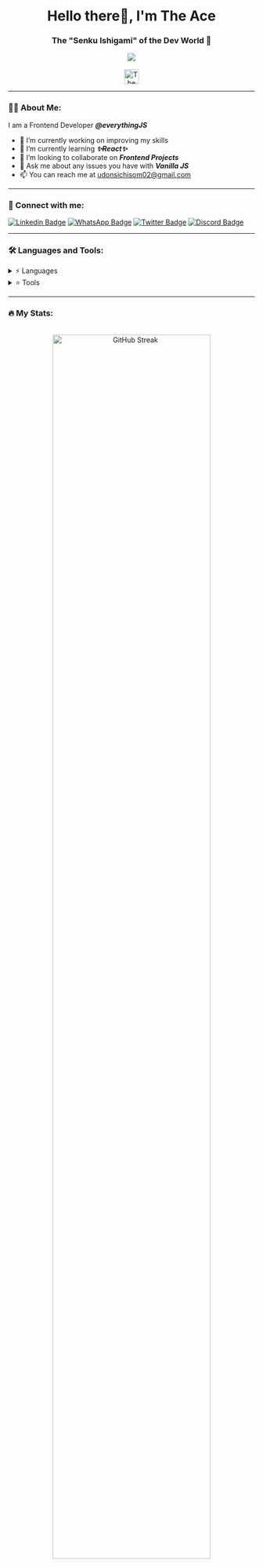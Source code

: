 <h1 align="center">Hello there👋, I'm The Ace</h1>

<h3 align="center">The "Senku Ishigami" of the Dev World 🧠</h3>

<div id="header" align="center">
  <img src="https://media.giphy.com/media/qgQUggAC3Pfv687qPC/giphy.gif" width="min(100%, 20em)"/>
</div>
<br/>
<div align="center">
 <img src="https://komarev.com/ghpvc/?username=TheAce74&style=flat-square&color=blue" alt="The Ace"  height="30em" display="block">
</div>

---

### 👨‍💻 About Me:

I am a Frontend Developer **_@everythingJS_**

- 🔭 I’m currently working on improving my skills
- 🌱 I’m currently learning **_✨React✨_**
- 👯 I’m looking to collaborate on **_Frontend Projects_**
- 💬 Ask me about any issues you have with **_Vanilla JS_**
- 📫 You can reach me at udonsichisom02@gmail.com

---

### 📱 Connect with me:

[![Linkedin Badge](https://img.shields.io/badge/-LinkedIn-blue?style=flat&logo=Linkedin&logoColor=white)](https://www.linkedin.com/in/chisom-udonsi-45196b216)
[![WhatsApp Badge](https://img.shields.io/badge/-WhatsApp-success?style=flat&logo=WhatsApp&logoColor=white)](https://api.whatsapp.com/send?phone=2347063265056)
[![Twitter Badge](https://img.shields.io/badge/-Twitter-blue?style=flat&logo=Twitter&logoColor=white)](https://twitter.com/TheAce74)
[![Discord Badge](https://img.shields.io/badge/-Discord-red?style=flat&logo=Discord&logoColor=white)](https://discordapp.com/users/TheAce#6459)

---

### 🛠 Languages and Tools:

<details>
<summary>⚡ Languages</summary>
  <br/>
  <img src="https://img.shields.io/badge/HTML5-20232A?style=for-the-badge&logo=html5&logoColor=E34F26" alt="html" />
  <img src="https://img.shields.io/badge/CSS3-20232A?style=for-the-badge&logo=css3&logoColor=1572B6" alt="css" />
  <img src="https://img.shields.io/badge/JavaScript-20232A?style=for-the-badge&logo=javascript&logoColor=F7DF1E&background=F7DF1E" alt="js" />
</details>

<details>
<summary> ⭐ Tools</summary>
  <br/>
  <img src="https://img.shields.io/badge/VS_Code-20232A?style=for-the-badge&logo=visualstudiocode&logoColor=007ACC" alt="vscode" />
  <img src="https://img.shields.io/badge/Git-20232A?style=for-the-badge&logo=git&logoColor=F05032" alt="git" />
  <img src="https://img.shields.io/badge/GitHub-20232A?style=for-the-badge&logo=github&logoColor=181717" alt="github" />
  <img src="https://img.shields.io/badge/jQuery-20232A?style=for-the-badge&logo=jquery&logoColor=0769AD" alt="jquery" />
  <img src="https://img.shields.io/badge/Sass-20232A?style=for-the-badge&logo=sass&logoColor=CC6699" alt="sass" />
  <br/>
  <img src="https://img.shields.io/badge/NPM-20232A?style=for-the-badge&logo=npm&logoColor=CB3837" alt="npm" />
  <img src="https://img.shields.io/badge/Yarn-20232A?style=for-the-badge&logo=yarn&logoColor=2C8EBB" alt="yarn" />
  <img src="https://img.shields.io/badge/Vite-20232A?style=for-the-badge&logo=vite&logoColor=646CFF" alt="vite" />
  <img src="https://img.shields.io/badge/React-20232A?style=for-the-badge&logo=react&logoColor=61DAFB" alt="React" />
  <img src="https://img.shields.io/badge/React_Router-20232A?style=for-the-badge&logo=react-router&logoColor=CA4245" alt="ReactRouter" />
  <br/>
  <img src="https://img.shields.io/badge/redux-20232A.svg?style=for-the-badge&logo=redux&logoColor=%23593d88" alt="Redux" />
  <img src="https://img.shields.io/badge/framer-20232A.svg?style=for-the-badge&logo=framer&logoColor=0055FF" alt="Framer" />
  <img src="https://img.shields.io/badge/swiper-20232A.svg?style=for-the-badge&logo=swiper&logoColor=6332F6" alt="Swiper" />
  <img src="https://img.shields.io/badge/axios-20232A.svg?style=for-the-badge&logo=axios&logoColor=5A29E4" alt="Axios" />
  <img src="https://img.shields.io/badge/json-20232A.svg?style=for-the-badge&logo=json&logoColor=000000" alt="JSON" />
  <br/>
  <img src="https://img.shields.io/badge/supabase-20232A.svg?style=for-the-badge&logo=supabase&logoColor=3FCF8E" alt="Supabase" />
  <img src="https://img.shields.io/badge/bootstrap-20232A.svg?style=for-the-badge&logo=bootstrap&logoColor=7952B3" alt="Bootstrap" />
  <img src="https://img.shields.io/badge/tailwind-20232A.svg?style=for-the-badge&logo=tailwindcss&logoColor=06B6D4" alt="Tailwind" />
  <img src="https://img.shields.io/badge/firebase-20232A.svg?style=for-the-badge&logo=firebase&logoColor=FFCA28" alt="Firebase" />
  <img src="https://img.shields.io/badge/mui-20232A.svg?style=for-the-badge&logo=mui&logoColor=007FFF" alt="MUI" />
  <br/>
  <img src="https://img.shields.io/badge/create_react_app-20232A.svg?style=for-the-badge&logo=createreactapp&logoColor=09D3AC" alt="CreateReactApp" />
  <img src="https://img.shields.io/badge/react_hook_form-20232A.svg?style=for-the-badge&logo=reacthookform&logoColor=EC5990" alt="ReactHookForm" />
  <img src="https://img.shields.io/badge/formik-20232A.svg?style=for-the-badge&logo=react&logoColor=61DAFB" alt="Formik" />
  <img src="https://img.shields.io/badge/tanstack_query-20232A.svg?style=for-the-badge&logo=reactquery&logoColor=FF4154" alt="TanstackQuery" />
  <img src="https://img.shields.io/badge/zustand-20232A.svg?style=for-the-badge&logo=react&logoColor=61DAFB" alt="Zustand" />
  <br/>
  <img src="https://img.shields.io/badge/styled_components-20232A.svg?style=for-the-badge&logo=styledcomponents&logoColor=DB7093" alt="StyledComponents" />
  <img src="https://img.shields.io/badge/emotion-20232A.svg?style=for-the-badge&logo=react&logoColor=61DAFB" alt="Emotion" />
  <img src="https://img.shields.io/badge/redux_toolkit-20232A.svg?style=for-the-badge&logo=redux&logoColor=%23593d88" alt="ReduxToolkit" />
  <img src="https://img.shields.io/badge/typescript-20232A.svg?style=for-the-badge&logo=typescript&logoColor=3178C6" alt="Typescript" />
  <img src="https://img.shields.io/badge/next.js-20232A.svg?style=for-the-badge&logo=nextdotjs&logoColor=000000" alt="Next.js" />
  <br/>
  <img src="https://img.shields.io/badge/apex_charts-20232A.svg?style=for-the-badge&logo=soundcharts&logoColor=0C1528" alt="ApexCharts" />
  <img src="https://img.shields.io/badge/chart.js-20232A.svg?style=for-the-badge&logo=chartdotjs&logoColor=FF6384" alt="Chart.js" />
  <img src="https://img.shields.io/badge/postman-20232A.svg?style=for-the-badge&logo=postman&logoColor=FF6C37" alt="Postman" />
  <img src="https://img.shields.io/badge/cypress-20232A.svg?style=for-the-badge&logo=cypress&logoColor=69D3A7" alt="Cypress" />
  <img src="https://img.shields.io/badge/jest-20232A.svg?style=for-the-badge&logo=jest&logoColor=C21325" alt="Jest" />
  <br/>
  <img src="https://img.shields.io/badge/react_testing_library-20232A.svg?style=for-the-badge&logo=testinglibrary&logoColor=E33332" alt="ReactTestingLibrary" />
  <img src="https://img.shields.io/badge/react_spring-20232A.svg?style=for-the-badge&logo=spring&logoColor=6DB33F" alt="reactspring" />
  <img src="https://img.shields.io/badge/auth0-20232A.svg?style=for-the-badge&logo=auth0&logoColor=EB5424" alt="auth0" />
  <img src="https://img.shields.io/badge/mantine-20232A.svg?style=for-the-badge&logo=mantine&logoColor=339AF0" alt="mantine" />
  <img src="https://img.shields.io/badge/chakra_ui-20232A.svg?style=for-the-badge&logo=chakraui&logoColor=319795" alt="chakraui" />
  <br/>
  <img src="https://img.shields.io/badge/jotai-20232A.svg?style=for-the-badge&logo=ghostery&logoColor=00AEF0" alt="jotai" />
  <img src="https://img.shields.io/badge/react_helmet-20232A.svg?style=for-the-badge&logo=react&logoColor=61DAFB" alt="React Helmet" />
  <img src="https://img.shields.io/badge/yup-20232A.svg?style=for-the-badge&logo=pyup&logoColor=9F55FF" alt="yup" />
  <img src="https://img.shields.io/badge/zod-20232A.svg?style=for-the-badge&logo=zod&logoColor=3E67B1" alt="zod" />
  <img src="https://img.shields.io/badge/vitest-20232A.svg?style=for-the-badge&logo=vitest&logoColor=6E9F18" alt="vitest" />
  <br/>
  <img src="https://img.shields.io/badge/appwrite-20232A.svg?style=for-the-badge&logo=appwrite&logoColor=FD366E" alt="Appwrite" />
  <img src="https://img.shields.io/badge/swr-20232A.svg?style=for-the-badge&logo=swr&logoColor=000000" alt="SWR" />
  <img src="https://img.shields.io/badge/react_auth_kit-20232A.svg?style=for-the-badge&logo=auth0&logoColor=EB5424" alt="React Auth Kit" />
  <img src="https://img.shields.io/badge/apollo-20232A.svg?style=for-the-badge&logo=apollographql&logoColor=311C87" alt="Apollo" />
  <img src="https://img.shields.io/badge/mobx-20232A.svg?style=for-the-badge&logo=mobx&logoColor=FF9955" alt="MobX" />
  <br/>
  <img src="https://img.shields.io/badge/gsap-20232A.svg?style=for-the-badge&logo=greensock&logoColor=88CE02" alt="GSAP" />
  <img src="https://img.shields.io/badge/shadcn_ui-20232A.svg?style=for-the-badge&logo=shadcnui&logoColor=000000" alt="Shadcn UI" />
  <img src="https://img.shields.io/badge/radix_ui-20232A.svg?style=for-the-badge&logo=radixui&logoColor=161618" alt="Radix UI" />
</details>

---

### 🔥 My Stats:

<br/>
<div align="center">
  <img src="http://github-readme-streak-stats.herokuapp.com?user=TheAce74&theme=vision-friendly-dark&background=000000&border=FDFFFE" width="80%" alt="GitHub Streak">
</div>
